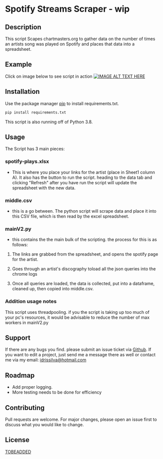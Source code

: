 
# Spotify Streams Scraper - wip

## Description
This script Scapes chartmasters.org to gather data on the number of times an artists song was played on Spotify and places that data into a spreadsheet. 

## Example
Click on image below to see script in action
[![IMAGE ALT TEXT HERE](http://img.youtube.com/vi/c7x5y68JQpU/0.jpg)](http://www.youtube.com/watch?v=c7x5y68JQpU)

## Installation

Use the package manager [pip](https://pip.pypa.io/en/stable/) to install requirements.txt.

```bash
pip install requirements.txt
```
This script is also running off of Python 3.8.


## Usage
The Script has 3 main pieces:

### spotify-plays.xlsx 
- This is where you place your links for the artist (place in Sheet1 column A). It also has the button to run the script. heading to the data tab and clicking "Refresh" after you have run the script will update the spreadsheet with the new data. 

### middle.csv 
- this is a go between. The python script will scrape data and place it into this CSV file, which is then read by the excel spreadsheet.

### mainV2.py 
- this contains the the main bulk of the scripting. the process for this is as follows:

1) The links are grabbed from the spreadsheet, and opens the spotify page for the artist.

2) Goes through an artist's discography toload all the json queries into the chrome logs

3) Once all queries are loaded, the data is collected, put into a dataframe, cleaned up, then copied into middle.csv.

### Addition usage notes
This script uses threadpooling. if you the script is taking up too much of your pc's resources, it would be advisable to reduce the number of max workers in mainV2.py

## Support
If there are any bugs you find. please submit an issue ticket via [Github](https://github.com/idrisimo/Spotify-Plays). If you want to edit a project, just send me a message there as well or contact me via my email: idrissilva@hotmail.com

## Roadmap
- Add proper logging.
- More testing needs to be done for efficiency

## Contributing
Pull requests are welcome. For major changes, please open an issue first to discuss what you would like to change.

## License
[TOBEADDED](https://choosealicense.com/licenses/mit/)
